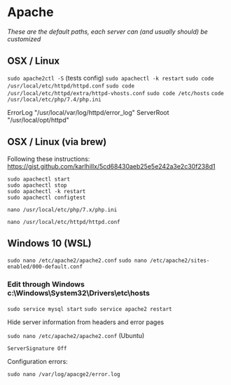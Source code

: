 # Apache

_These are the default paths, each server can (and usually should) be customized_

## OSX / Linux

`sudo apache2ctl -S`                              (tests config)
`sudo apachectl -k restart`
`sudo code /usr/local/etc/httpd/httpd.conf`
`sudo code /usr/local/etc/httpd/extra/httpd-vhosts.conf`
`sudo code /etc/hosts`
`code /usr/local/etc/php/7.4/php.ini`

ErrorLog "/usr/local/var/log/httpd/error_log"
ServerRoot "/usr/local/opt/httpd"


## OSX / Linux (via brew)

Following these instructions: https://gist.github.com/karlhillx/5cd68430aeb25e5e242a3e2c30f238d1

```
sudo apachectl start
sudo apachectl stop
sudo apachectl -k restart
sudo apachectl configtest

nano /usr/local/etc/php/7.x/php.ini

nano /usr/local/etc/httpd/httpd.conf 
```


## Windows 10 (WSL)

`sudo nano /etc/apache2/apache2.conf`
`sudo nano /etc/apache2/sites-enabled/000-default.conf`

### Edit through Windows c:\Windows\System32\Drivers\etc\hosts

`sudo service mysql start`
`sudo service apache2 restart`



Hide server information from headers and error pages

`sudo nano /etc/apache2/apache2.conf` (Ubuntu)

`ServerSignature Off`

Configuration errors:

`sudo nano /var/log/apacge2/error.log`
